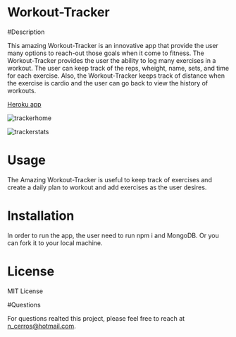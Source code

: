 # Workout-Tracker

#Description

This amazing Workout-Tracker is an innovative app that provide the user many options to reach-out those goals when it come to fitness. The Workout-Tracker provides the user the ability to log many exercises in a workout. The user can keep track of the reps, wheight, name, sets, and time for each exercise. Also, the Workout-Tracker keeps track of distance when the exercise is cardio and the user can go back to view the history of workouts. 


[Heroku app]()

![trackerhome](https://user-images.githubusercontent.com/72178042/120852852-618ad780-c540-11eb-9ad0-c0dad72189f8.png)

![trackerstats](https://user-images.githubusercontent.com/72178042/120852855-63ed3180-c540-11eb-879c-1e3e06346782.png)

# Usage

The Amazing Workout-Tracker is useful to keep track of exercises and create a daily plan to workout and add exercises as the user desires.

# Installation  

In order to run the app, the user need to run npm i and MongoDB. Or you can fork it to your local machine. 

# License

MIT License

#Questions

For questions realted this project, please feel free to reach at n_cerros@hotmail.com.


